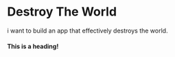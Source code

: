 # Destroy The World
i want to build an app that effectively destroys the world.

#### This is a heading!
